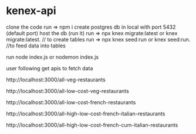 # kenex-api

clone the code
run => npm i
create postgres db in local with port 5432 (default port) host the db (run it)
run => npx knex migrate:latest   or   knex migrate:latest.  // to create tables
run => npx knex seed:run   or   knex seed:run.              //to feed data into tables

run node index.js  or  nodemon index.js

user following get apis to fetch data

http://localhost:3000/all-veg-restaurants

http://localhost:3000/all-low-cost-veg-restaurants

http://localhost:3000/all-low-cost-french-restaurants

http://localhost:3000/all-high-low-cost-french-italian-restaurants

http://localhost:3000/all-high-low-cost-french-cum-italian-restaurants

